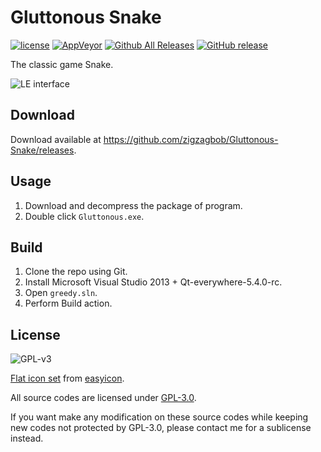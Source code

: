 Gluttonous Snake
===============

[![license](https://img.shields.io/github/license/zigzagbob/Gluttonous-Snake.svg)](https://www.gnu.org/licenses/gpl-3.0.en.html)
[![AppVeyor](https://img.shields.io/appveyor/ci/zigzagbob/Gluttonous-Snake.svg)](https://ci.appveyor.com/project/zigzagbob/Gluttonous-Snake)
[![Github All Releases](https://img.shields.io/github/downloads/zigzagbob/Gluttonous-Snake/total.svg)](https://github.com/zigzagbob/Gluttonous-Snake/releases)
[![GitHub release](https://img.shields.io/github/release/zigzagbob/Gluttonous-Snake.svg)](https://github.com/zigzagbob/Gluttonous-Snake/releases/latest)

The classic game Snake.

![LE interface](https://github.com/zigzagbob/Compile/raw/master/png/gs.PNG)

## Download ##

Download available at <https://github.com/zigzagbob/Gluttonous-Snake/releases>.

## Usage ##

 1. Download and decompress the package of program.
 2. Double click `Gluttonous.exe`.

## Build ##

 1. Clone the repo using Git.
 2. Install Microsoft Visual Studio 2013 + Qt-everywhere-5.4.0-rc.
 3. Open `greedy.sln`.
 4. Perform Build action.

## License ##

![GPL-v3](https://www.gnu.org/graphics/gplv3-127x51.png)

[Flat icon set](https://www.easyicon.net/1186148-Snake_icon.html) from [easyicon](https://www.easyicon.net/).

All source codes are licensed under [GPL-3.0](https://opensource.org/licenses/GPL-3.0).

If you want make any modification on these source codes while keeping new codes not protected by GPL-3.0, please contact me for a sublicense instead.
